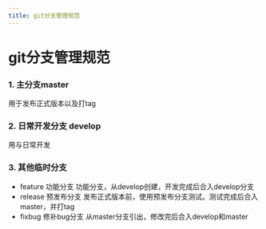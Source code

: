 ```yaml
---
title: git分支管理规范
---
```

# git分支管理规范
### 1. 主分支master
用于发布正式版本以及打tag

### 2. 日常开发分支 develop
用与日常开发

### 3. 其他临时分支

* feature 功能分支
功能分支，从develop创建，开发完成后合入develop分支
* release 预发布分支
发布正式版本前，使用预发布分支测试。测试完成后合入master，并打tag
* fixbug  修补bug分支
从master分支引出，修改完后合入develop和master
